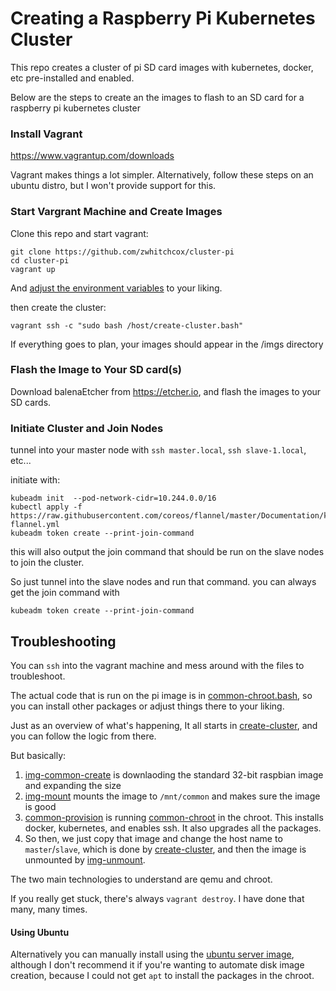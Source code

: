 # Creating a Raspberry Pi Kubernetes Cluster

This repo creates a cluster of pi SD card images with kubernetes, docker, etc pre-installed and enabled.

Below are the steps to create an the images to flash to an SD card for a raspberry pi kubernetes cluster

### Install Vagrant

https://www.vagrantup.com/downloads

Vagrant makes things a lot simpler. Alternatively, follow these steps on an ubuntu distro, but I won't provide support for this.


### Start Vargrant Machine and Create Images

Clone this repo and start vagrant:

```shell
git clone https://github.com/zwhitchcox/cluster-pi
cd cluster-pi
vagrant up
```

And [adjust the environment variables](/env) to your liking. 

then create the cluster:

```shell
vagrant ssh -c "sudo bash /host/create-cluster.bash"
```

If everything goes to plan, your images should appear in the /imgs directory

### Flash the Image to Your SD card(s)

Download balenaEtcher from https://etcher.io, and flash the images to your SD cards.

### Initiate Cluster and Join Nodes

tunnel into your master node with `ssh master.local`, `ssh slave-1.local`, etc...

initiate with:

```shell
kubeadm init  --pod-network-cidr=10.244.0.0/16
kubectl apply -f https://raw.githubusercontent.com/coreos/flannel/master/Documentation/kube-flannel.yml
kubeadm token create --print-join-command
```

this will also output the join command that should be run on the slave nodes to join the cluster.

So just tunnel into the slave nodes and run that command. you can always get the join command with

```shell
kubeadm token create --print-join-command
```


## Troubleshooting

You can `ssh` into the vagrant machine and mess around with the files to troubleshoot.

The actual code that is run on the pi image is in [common-chroot.bash](/common/chroot.bash), so you can install other packages or adjust things there to your liking.

Just as an overview of what's happening, It all starts in [create-cluster](/create-cluster.bash), and you can follow the logic from there. 

But basically:

1. [img-common-create](/img/common-create.bash) is downlaoding the standard 32-bit raspbian image and expanding the size
2. [img-mount](/img/mount.bash) mounts the image to `/mnt/common` and makes sure the image is good
3. [common-provision](/common/provision.bash) is running [common-chroot](/common/chroot.bash) in the chroot. This installs docker, kubernetes, and enables ssh. It also upgrades all the packages.
4. So then, we just copy that image and change the host name to `master`/`slave`, which is done by [create-cluster](/create-cluster.bash), and then the image is unmounted by [img-unmount](/img/umount.bash).

The two main technologies to understand are qemu and chroot.

If you really get stuck, there's always `vagrant destroy`. I have done that many, many times.

#### Using Ubuntu

Alternatively you can manually install using the [ubuntu server image](/_ubuntu_64), although I don't recommend it if you're wanting to automate disk image creation, because I could not get `apt` to install the packages in the chroot.